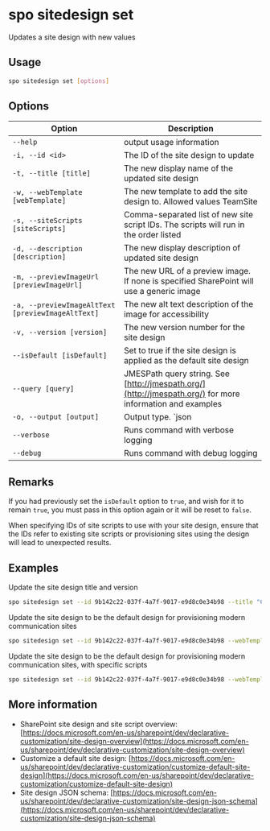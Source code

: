 # spo sitedesign set

Updates a site design with new values

## Usage

```sh
spo sitedesign set [options]
```

## Options

Option|Description
------|-----------
`--help`|output usage information
`-i, --id <id>`|The ID of the site design to update
`-t, --title [title]`|The new display name of the updated site design
`-w, --webTemplate [webTemplate]`|The new template to add the site design to. Allowed values TeamSite|CommunicationSite
`-s, --siteScripts [siteScripts]`|Comma-separated list of new site script IDs. The scripts will run in the order listed
`-d, --description [description]`|The new display description of updated site design
`-m, --previewImageUrl [previewImageUrl]`|The new URL of a preview image. If none is specified SharePoint will use a generic image
`-a, --previewImageAltText [previewImageAltText]`|The new alt text description of the image for accessibility
`-v, --version [version]`|The new version number for the site design
`--isDefault [isDefault]`|Set to true if the site design is applied as the default site design
`--query [query]`|JMESPath query string. See [http://jmespath.org/](http://jmespath.org/) for more information and examples
`-o, --output [output]`|Output type. `json|text`. Default `text`
`--verbose`|Runs command with verbose logging
`--debug`|Runs command with debug logging

## Remarks

If you had previously set the `isDefault` option to `true`, and wish for it to remain `true`, you must pass in this option again or it will be reset to `false`.

When specifying IDs of site scripts to use with your site design, ensure that the IDs refer to existing site scripts or provisioning sites using the design will lead to unexpected results.

## Examples

Update the site design title and version

```sh
spo sitedesign set --id 9b142c22-037f-4a7f-9017-e9d8c0e34b98 --title "Contoso site design" --version 2
```

Update the site design to be the default design for provisioning modern communication sites

```sh
spo sitedesign set --id 9b142c22-037f-4a7f-9017-e9d8c0e34b98 --webTemplate CommunicationSite  --isDefault true
```


Update the site design to be the default design for provisioning modern communication sites, with specific scripts

```sh
spo sitedesign set --id 9b142c22-037f-4a7f-9017-e9d8c0e34b98 --webTemplate CommunicationSite  --isDefault true --siteScripts "19b0e1b2-e3d1-473f-9394-f08c198ef43e,b2307a39-e878-458b-bc90-03bc578531d6"
```

## More information

- SharePoint site design and site script overview: [https://docs.microsoft.com/en-us/sharepoint/dev/declarative-customization/site-design-overview](https://docs.microsoft.com/en-us/sharepoint/dev/declarative-customization/site-design-overview)
- Customize a default site design: [https://docs.microsoft.com/en-us/sharepoint/dev/declarative-customization/customize-default-site-design](https://docs.microsoft.com/en-us/sharepoint/dev/declarative-customization/customize-default-site-design)
- Site design JSON schema: [https://docs.microsoft.com/en-us/sharepoint/dev/declarative-customization/site-design-json-schema](https://docs.microsoft.com/en-us/sharepoint/dev/declarative-customization/site-design-json-schema)
